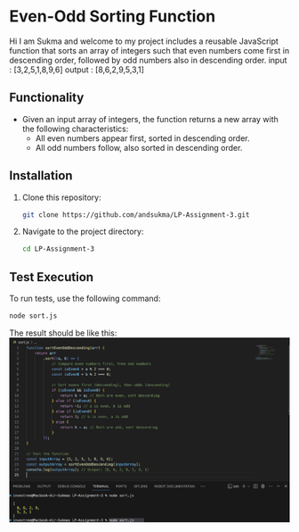 # Even-Odd Sorting Function
Hi I am Sukma and welcome to my project includes a reusable JavaScript function that sorts an array of integers such that even numbers come first in descending order, followed by odd numbers also in descending order.
input : [3,2,5,1,8,9,6]
output : [8,6,2,9,5,3,1]

## Functionality
- Given an input array of integers, the function returns a new array with the following characteristics:
  - All even numbers appear first, sorted in descending order.
  - All odd numbers follow, also sorted in descending order.

## Installation

1. Clone this repository:

    ```bash
    git clone https://github.com/andsukma/LP-Assignment-3.git
    ```
2. Navigate to the project directory:
    ```bash
    cd LP-Assignment-3
    ```

## Test Execution
To run tests, use the following command:
```bash
node sort.js
```
The result should be like this:
![alt text](image.png)